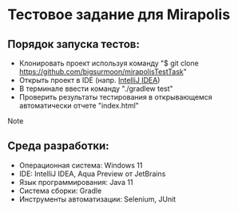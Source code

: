 # Тестовое задание для Mirapolis
## Порядок запуска тестов:
* Клонировать проект используя команду "$ git clone https://github.com/bigsurmoon/mirapolisTestTask" 
* Открыть проект в IDE (напр. [IntelliJ IDEA](https://www.jetbrains.com/ru-ru/idea/))
* В терминале ввести команду "./gradlew test"
* Проверить результаты тестирования в открывающемся автоматически отчете "index.html"

>[!NOTE]
>## Среда разработки:
>* Операционная система: Windows 11
>* IDE: IntelliJ IDEA, Aqua Preview от JetBrains
>* Язык программирования: Java 11
>* Система сборки: Gradle
>* Инструменты автоматизации: Selenium, JUnit
